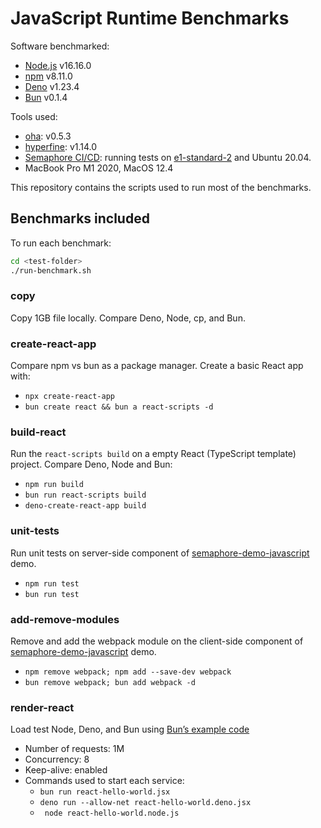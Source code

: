 # JavaScript Runtime Benchmarks

Software benchmarked:
- [Node.js](https://nodejs.org/en/) v16.16.0
- [npm](https://www.npmjs.com/) v8.11.0
- [Deno](https://deno.land/) v1.23.4
- [Bun](https://bun.sh/) v0.1.4

Tools used:
- [oha](https://github.com/hatoo/oha): v0.5.3
- [hyperfine](https://github.com/sharkdp/hyperfine): v1.14.0
- [Semaphore CI/CD](https://semaphoreci.com/): running tests on [e1-standard-2](https://docs.semaphoreci.com/ci-cd-environment/machine-types/) and Ubuntu 20.04.
- MacBook Pro M1 2020, MacOS 12.4

This repository contains the scripts used to run most of the benchmarks.

## Benchmarks included

To run each benchmark:

```bash
cd <test-folder>
./run-benchmark.sh
```

### copy

Copy 1GB file locally. Compare Deno, Node, cp, and Bun.

### create-react-app

Compare npm vs bun as a package manager. Create a basic React app with:
- `npx create-react-app`
- `bun create react && bun a react-scripts -d`

### build-react

Run the `react-scripts build` on a empty React (TypeScript template) project. Compare Deno, Node and Bun:
- `npm run build`
- `bun run react-scripts build`
- `deno-create-react-app build`

### unit-tests

Run unit tests on server-side component of [semaphore-demo-javascript](https://github.com/semaphoreci-demos/semaphore-demo-javascript.git) demo.

- `npm run test`
- `bun run test`

### add-remove-modules

Remove and add the webpack module on the client-side component of [semaphore-demo-javascript](https://github.com/semaphoreci-demos/semaphore-demo-javascript.git) demo.

- `npm remove webpack; npm add --save-dev webpack`
- `bun remove webpack; bun add webpack -d`

### render-react

Load test Node, Deno, and Bun using [Bun’s example code](https://github.com/oven-sh/bun/tree/e55d6eed2bf9a5db30250fdd8b9be063dc949054/bench/react-hello-world)

- Number of requests: 1M
- Concurrency: 8
- Keep-alive: enabled
- Commands used to start each service:
    - `bun run react-hello-world.jsx`
    - `deno run --allow-net react-hello-world.deno.jsx`
    - ` node react-hello-world.node.js`

